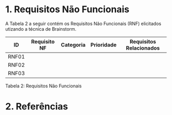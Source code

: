 # 1. Requisitos Não Funcionais
A Tabela 2 a seguir contém os Requisitos Não Funcionais (RNF) elicitados utizando a técnica de Brainstorm.
 
 |  ID |  Requisito NF | Categoria  | Prioridade  |  Requisitos Relacionados   |
|---|---|---|---|---|
| RNF01  |   |   |   |   |
| RNF02  |   |   |   |   |
| RNF03  |   |   |   |   |


Tabela 2: Requisitos Não Funcionais

# 2. Referências
